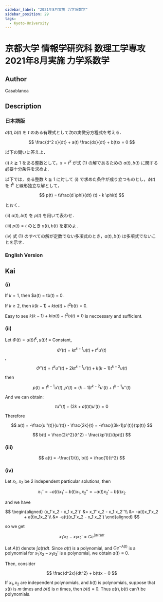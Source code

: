 ```yaml
---
sidebar_label: "2021年8月実施 力学系数学"
sidebar_position: 29
tags:
  - Kyoto-University
---
```

# 京都大学 情報学研究科 数理工学専攻 2021年8月実施 力学系数学

## **Author**
Casablanca

## **Description**
### 日本語版
$a(t), b(t)$ を $t$ のある有理式として次の実微分方程式を考える．

$$
\frac{d^2 x}{dt} + a(t) \frac{dx}{dt} + b(t)x = 0
$$

以下の問いに答えよ．

(i) $k \geqq 1$ をある整数として，$x = t^k$ が式 (1) の解であるための $a(t), b(t)$ に関する必要十分条件を求めよ．

以下では，ある整数 $k \geqq 1$ に対して (i) で求めた条件が成り立つものとし，$\phi(t)$ を $t^k$ と線形独立な解として，

$$
p(t) = t\frac{d \phi}{dt} (t) - k \phi(t)
$$

とおく．

(ii) $a(t), b(t)$ を $p(t)$ を用いて表わせ．

(iii) $p(t) = t$ のとき $a(t), b(t)$ を定めよ．

(iv) 式 (1) のすべての解が定数でない多項式のとき，$a(t), b(t)$ は多項式でないことを示せ．

### English Version


## **Kai**
### (i)
If $k = 1$, then $a(t) = tb(t) = 0.

If $k \geq 2$, then $k(k-1) + kta(t) + t^2b(t) = 0$.

Easy to see  $k(k-1) + kta(t) + t^2b(t) = 0$ is neccessary and sufficient.

### (ii)
Let $\Phi(t) = u(t)t^k, u(t) !\equiv \text{Constant}$, 

$$
\Phi '(t) = kt^{k-1}u(t) + t^ku'(t)
$$,

$$
\Phi''(t) = t^ku''(t) + 2kt^{k-1}u'(t) + k(k-1)t^{k-2}u(t)
$$

then

$$
p(t) = t^{k-1}u'(t), p'(t) = (k-1)t^{k-2}u'(t) + t^{k-1}u''(t)
$$

And we can obtain:

$$
t u''(t) + (2k + a(t)t)u'(t) = 0
$$

Therefore

$$
a(t) = -\frac{u''(t)}{u'(t)} - \frac{2k}{t} = -\frac{(3k-1)p'(t)}{tp(t)}
$$

$$
b(t) = \frac{2k^2}{t^2} - \frac{kp'(t)}{tp(t)}
$$

### (iii)

$$
a(t) = -\frac{1}{t}, b(t) = \frac{1}{t^2}
$$

### (iv)
Let $x_1$, $x_2$ be 2 independent particular solutions, then

$$
x_1'' = -a(t)x_1' - b(t)x_1 , x_2'' = -a(t)x_2' - b(t)x_2
$$

and we have

$$
\begin{aligned}
    (x_1'x_2 - x_1 x_2')' &= x_1''x_2 - x_1 x_2''\\
&= -a(t)x_1'x_2 + a(t)x_1x_2'\\
&= -a(t)(x_1'x_2 - x_1 x_2')
\end{aligned}
$$

so we get

$$
x_1'x_2 - x_1x_2' = C e^{\int a(t)dt}
$$

Let $A(t)$ denote $\int a(t)dt$.
Since $a(t)$ is a polynomial, and $Ce^{-A(t)}$ is a  polynomial for $x_1'x_2 - x_1x_2'$ is a polynomial, we obtain $a(t) \equiv 0$.

Then, consider

$$
\frac{d^2x}{dt^2} + b(t)x = 0
$$

If $x_1, x_2$ are independent polynomials, and $b(t)$ is polynomials, suppose that $x(t)$ is $m$ times and $b(t)$ is $n$ times, then $b(t) \equiv 0$.
Thus $a(t), b(t)$ can't be polynomials.
